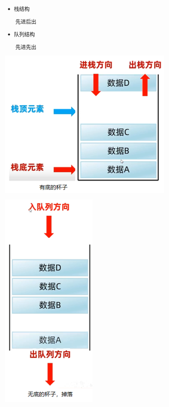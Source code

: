 - 栈结构

  ​	先进后出

- 队列结构

  ​	先进先出

![Alt text](../../images/image-3.png)

![Alt text](../../images/image-2.png)